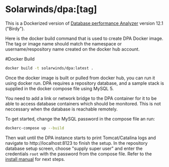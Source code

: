 ﻿Solarwinds/dpa:[tag]
=========

This is a Dockerized version of [Database performance Analyzer](http://www.solarwinds.com/database-performance-monitoring-software) version 12.1 ("Birdy").

Here is the docker build command that is used to create DPA Docker image. The tag or image name should match the namespace or username/respository name created on the docker hub account.

#Docker Build 
```sh
docker build -t solarwinds/dpa:latest .
```
 
Once the docker image is built or pulled from docker hub, you can run it using docker run. DPA requires a repository database, and a sample stack is supplied in the docker compose file using MySQL 5. 

You need to add a link or network bridge to the DPA container for it to be able to access database containers which should be monitored. This is not neccessary when the database is reachable remotely.

To get started, change the MySQL password in the compose file an run:

```sh
dockerc-compose up --build
```

Then wait until the DPA instance starts to print Tomcat/Catalina logs and navigate to http://localhost:8123 to finish the setup. In the repository database setup screen, choose "supply super user" and enter the credentials `root` with the password from the compose file. Refer to the [install manual](https://files.mtstatic.com/site_11644/38796/9?Expires=1553156127&Signature=ZxFatil2DIvlaGU~nT9qLSrqnCaf~SalqXDK4I83wZx6c6QcLUzYySUDhnjBghD6S31aDkYz4Qu3gD8NiRlut32IdIq1w3iBxEJY0MvRLIU5TyzHtEYEfChtiGdxalHxgFIX21nn1XmomDZ9T2eStu-W4PhDPLzInL-Xh8XoBJs_&Key-Pair-Id=APKAJ5Y6AV4GI7A555NA) for next steps.

